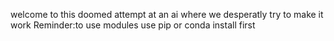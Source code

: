 welcome to this doomed attempt at an ai where we desperatly try to make it work
Reminder:to use modules use pip or conda install first

